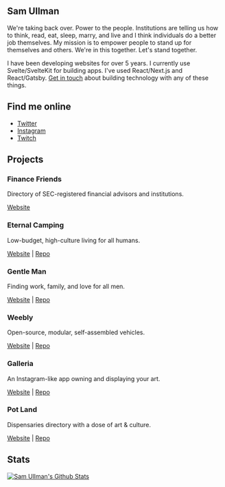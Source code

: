 ## Sam Ullman
We're taking back over.  Power to the people.  Institutions are telling us how to think, read, eat, sleep, marry, and live and I think individuals do a better job themselves.  My mission is to empower people to stand up for themselves and others.  We're in this together.  Let's stand together. 

I have been developing websites for over 5 years.  I currently use Svelte/SvelteKit for building apps.  I've used React/Next.js and React/Gatsby.  [Get in touch](mailto:samullman@gmail.com) about building technology with any of these things. 


## Find me online
* [Twitter](https://twitter.com/samullman)
* [Instagram](https://instagram.com/jolly.jitsu)
* [Twitch](https://twitch.tv/samullman)

## Projects

### Finance Friends
Directory of SEC-registered financial advisors and institutions. 

[Website](https://financefriends.org/)

### Eternal Camping
Low-budget, high-culture living for all humans. 

[Website](https://weebly.vercel.app) | [Repo](https://github.com/samullman/weebly)


### Gentle Man
Finding work, family, and love for all men. 

[Website](https://gentle-man.xyz) | [Repo](https://github.com/samullman/gentleman)

### Weebly
Open-source, modular, self-assembled vehicles. 

[Website](https://weebly.vercel.app) | [Repo](https://github.com/samullman/weebly)

### Galleria
An Instagram-like app owning and displaying your art.

[Website](https://galleria-kappa.vercel.app) | [Repo](https://github.com/samullman/galleria)

### Pot Land
Dispensaries directory with a dose of art & culture. 

[Website](https://pot.land) | [Repo](https://github.com/samullman/potland)



## Stats

[![Sam Ullman's Github Stats](https://github-readme-stats.vercel.app/api?username=samullman)](https://github.com/samullman)


<!--
**samullman/samullman** is a ✨ _special_ ✨ repository because its `README.md` (this file) appears on your GitHub profile.

Here are some ideas to get you started:

- 🔭 I’m currently working on ...
- 🌱 I’m currently learning ...
- 👯 I’m looking to collaborate on ...
- 🤔 I’m looking for help with ...
- 💬 Ask me about ...
- 📫 How to reach me: ...
- 😄 Pronouns: ...
- ⚡ Fun fact: ...
-->
